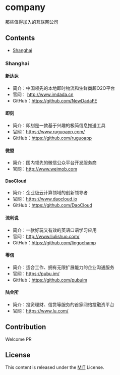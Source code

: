 # company
那些值得加入的互联网公司

## Contents
- [Shanghai](#shanghai)

### Shanghai
#### 新达达
- 简介：中国领先的本地即时物流和生鲜商超O2O平台
- 官网： http://www.imdada.cn
- GitHub：https://github.com/NewDadaFE

#### 即刻
- 简介：即刻是一款基于兴趣的极简信息推送工具
- 官网：https://www.ruguoapp.com/
- GitHub：https://github.com/ruguoapp

#### 微盟
- 简介：国内领先的微信公众平台开发服务商
- 官网：http://www.weimob.com

#### DaoCloud
- 简介：企业级云计算领域的创新领导者
- 官网：https://www.daocloud.io
- GitHub：https://github.com/DaoCloud

#### 流利说
- 简介：一款好玩又有效的英语口语学习应用
- 官网：http://www.liulishuo.com/
- GitHub：https://github.com/lingochamp

#### 零信
- 简介：适合工作、拥有无限扩展能力的企业沟通服务
- 官网：https://pubu.im/
- GitHub：https://github.com/pubuim

#### 陆金所
- 简介：投资理财、信贷等服务的首家网络投融资平台
- 官网：https://www.lu.com/

## Contribution
Welcome PR

## License

This content is released under the [MIT](http://opensource.org/licenses/MIT) License.
